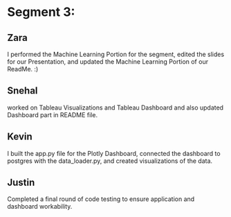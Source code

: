 # Segment 3:

## Zara
I performed the Machine Learning Portion for the segment, edited the slides for our Presentation, and updated the Machine Learning Portion of our ReadMe. :)

## Snehal
worked on Tableau Visualizations and Tableau Dashboard and also updated Dashboard part in README file.

## Kevin
I built the app.py file for the Plotly Dashboard, connected the dashboard to postgres with the data_loader.py, and created visualizations of the data. 

## Justin
Completed a final round of code testing to ensure application and dashboard workability.  

